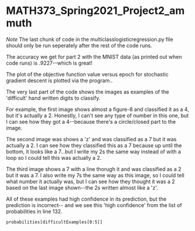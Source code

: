 # MATH373_Spring2021_Project2_ammuth

*Note*
  The last chunk of code in the multiclasslogisticregression.py file should only be run seperately after the rest of the code runs. 
  
The accuracy we get for part 2 with the MNIST data (as printed out when code runs) is .9227--which is great!

The plot of the objective function value versus epoch for stochastic gradient descent is plotted via the program..

The very last part of the code shows the images as examples of the 'difficult' hand written digits to classify.

For example, the first image shows almost a figure-8 and classified it as a 4, but it's actually a 2. Honestly, I can't see any type of number in this one, but I can see how they got a 4--because there's a circle/closed part to the image.

The second image was shows a 'z' and was classified as a 7 but it was actually a 2. I can see how they classified this as a 7 because up until the bottom, it looks like a 7...but I write my 2s the same way instead of with a loop so I could tell this was actually a 2.

The third image shows a 7 with a line thorugh it and was classified as a 2 but it was a 7. I also write my 7s the same way as this image, so I could tell what number it actually was, but I can see how they thought it was a 2 based on the last image shown--the 2s written almost like a 'z'.

All of these examples had high confidence in its prediction, but the prediction is incorrect-- and we see this 'high confidence' from the list of probabilities in line 132.

    probabilities[difficultExamples[0:5]]
